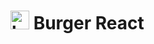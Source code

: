 # <img src="https://github.com/i-webtest/burger-react/assets/94200706/8195b4ff-2596-4ed5-8723-76ac3ea8b9cb" alt="burger" width="30"> Burger React


